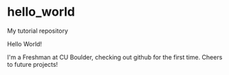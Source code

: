 # hello_world
My tutorial repository

Hello World!

I'm a Freshman at CU Boulder, checking out github for the first time. Cheers to future projects!
